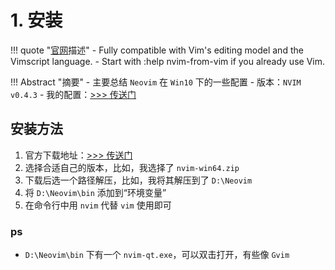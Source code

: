 # 1. 安装

!!! quote "<a href="https://neovim.io/" target="_blank">官网</a>描述"
    - Fully compatible with Vim's editing model and the Vimscript language.
    - Start with :help nvim-from-vim if you already use Vim.

!!! Abstract "摘要"
    - 主要总结 `Neovim` 在 `Win10` 下的一些配置
    - 版本：`NVIM v0.4.3`
    - 我的配置：<a href="https://github.com/YorkFish/hello-world/blob/master/005_my_vim_config/init.vim/" target="_blank">>>> 传送门</a>

## 安装方法

1. 官方下载地址：<a href="https://github.com/neovim/neovim/releases" target="_blank">>>> 传送门</a>
2. 选择合适自己的版本，比如，我选择了 `nvim-win64.zip`
3. 下载后选一个路径解压，比如，我将其解压到了 `D:\Neovim`
4. 将 `D:\Neovim\bin` 添加到“环境变量”
5. 在命令行中用 `nvim` 代替 `vim` 使用即可

### ps

- `D:\Neovim\bin` 下有一个 `nvim-qt.exe`，可以双击打开，有些像 `Gvim`
